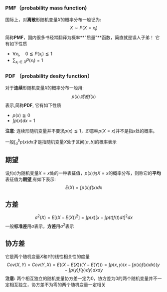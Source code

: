 ### PMF（probability mass function)
国际上，对**离散**形随机变量$X$的概率分布一般记为:
$$
X\sim P(X=x_i)
$$
简称**PMF**，国内很多书经常翻译为概率**"质量"**函数，简直就是误人子弟！ 它有如下性质
- $\forall x_i,\quad 0\leqq P(x_i)\leqq 1$
- $\sum_{x_i\in X}P(x_i)=1$

### PDF （probability desity function）
对于**连续**形随机变量$X$的概率分布一般用:
$$
p(x)
或者
f(x)
$$
表示,简称**PDF**, 它有如下性质
- $p(x)\geqq 0$ 
- $\int p(x)dx=1$

**注意**: 连续形随机变量并不要求$p(x)\leqq 1$，即意味$p(X=x)$并不是指$x$处的概率。

一般$\int_{a}^{b}p(x)dx$才是指随机变量$X$处于区间$[a,b]$的概率表示

## 期望
设$f(x)$为随机变量$X=x$处的一种表征值，$p(x)$为$X=x$的概率分布，则称它的**平均**表征值为**期望**,有如下表示:
$$
E(X)=\int p(x)f(x)dx
$$
## 方差
$$\sigma^2(X)=E[(X-E(X))^2]=\int p(x) [x-{\int p(t)f(t)dt}]^2dx$$
一般**标准差**用$\sigma$表示，**方差**用$\sigma^2$表示
## 协方差
它是两个随机变量$X$和$Y$的线性相关性的度量
$$
Cov(X,Y)=Cov(Y,X)=E((X-E(X))(Y-E(Y)))=\int p(x,y)(x-\int p(x)f(x)dx)(y-\int p(y)f(y)dy)dxdy
$$
**注意:** 两个相互独立的随机变量协方差一定为$0$，协方差为$0$的两个随机变量并不一定相互独立，协方差不为零的两个随机变量一定相关
